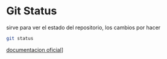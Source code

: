 # Git Status

sirve para ver el estado del repositorio, los cambios por hacer

```bash
git status 
```


[documentacion oficial](https://github.com/git-guides/git-status)]


